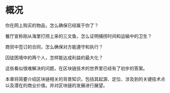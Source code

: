 # 概况

你在网上购买的物品，怎么确保已经属于你了？

餐厅宣称刚从海里打捞上来的三文鱼，怎么证明捕捞时间和运输中的卫生？

商贸中签订的合同，怎么确保对方能遵守和执行？

囚徒困境中的两个人，怎样能达成利益的最大化？

这些看似很难解决的问题，在区块链技术的世界里已经有了初步的答案。

本章将简要介绍区块链相关的背景知识，包括其起源、定位、涉及到的关键技术点以及潜在的商业价值。并对区块链的发展进行展望。
